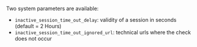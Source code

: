 Two system parameters are available:

- `inactive_session_time_out_delay`: validity of a session in seconds
  (default = 2 Hours)
- `inactive_session_time_out_ignored_url`: technical urls where the
  check does not occur
